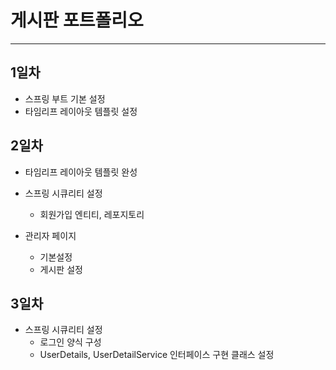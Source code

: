 # 게시판 포트폴리오
***
## 1일차
* 스프링 부트 기본 설정
* 타임리프 레이아웃 템플릿 설정
## 2일차
* 타임리프 레이아웃 템플릿 완성
* 스프링 시큐리티 설정
    - 회원가입 엔티티, 레포지토리
    
* 관리자 페이지
    - 기본설정
    - 게시판 설정
## 3일차
* 스프링 시큐리티 설정
    - 로그인 양식 구성
    - UserDetails, UserDetailService 인터페이스 구현 클래스 설정
